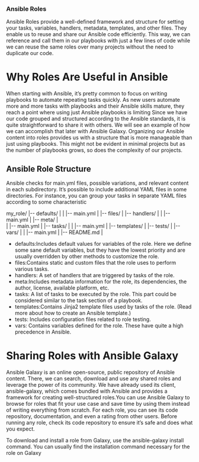 ### Ansible Roles

Ansible Roles provide a well-defined framework and structure for setting your tasks, variables, handlers, metadata, templates, and other files. They enable us to reuse and share our Ansible code efficiently. This way, we can reference and call them in our playbooks with just a few lines of code while we can reuse the same roles over many projects without the need to duplicate our code.

# Why Roles Are Useful in Ansible

When starting with Ansible, it’s pretty common to focus on writing playbooks to automate repeating tasks quickly. As new users automate more and more tasks with playbooks and their Ansible skills mature, they reach a point where using just Ansible playbooks is limiting
Since we have our code grouped and structured according to the Ansible standards, it is quite straightforward to share it with others. We will see an example of how we can accomplish that later with Ansible Galaxy.
Organizing our Ansible content into roles provides us with a structure that is more manageable than just using playbooks. This might not be evident in minimal projects but as the number of playbooks grows, so does the complexity of our projects.

## Ansible Role Structure
Ansible checks for main.yml files, possible variations, and relevant content in each subdirectory. It’s possible to include additional YAML files in some directories. For instance, you can group your tasks in separate YAML files according to some characteristic

my_role/
|-- defaults/     |
|   |-- main.yml  |
|-- files/        |
|-- handlers/     |
|   |-- main.yml  |
|-- meta/         |   
|   |-- main.yml  |
|-- tasks/        |
|   |-- main.yml  |
|-- templates/    |
|-- tests/        |
|-- vars/         | 
|   |-- main.yml  |
|-- README.md     |

- defaults:Includes default values for variables of the role. Here we define some sane default variables, but they have the lowest priority and are usually overridden by other methods to customize the role.
- files:Contains static and custom files that the role uses to perform various tasks.
- handlers: A set of handlers that are triggered by tasks of the role. 
- meta:Includes metadata information for the role, its dependencies, the author, license, available platform, etc.
- tasks: A list of tasks to be executed by the role. This part could be considered similar to the task section of a playbook.
- templates:Contains Jinja2 template files used by tasks of the role. (Read more about how to create an Ansible template.)
- tests: Includes configuration files related to role testing.
- vars: Contains variables defined for the role. These have quite a high precedence in Ansible.

# Sharing Roles with Ansible Galaxy

Ansible Galaxy is an online open-source, public repository of Ansible content. There, we can search, download and use any shared roles and leverage the power of its community. We have already used its client, ansible-galaxy, which comes bundled with Ansible and provides a framework for creating well-structured roles.You can use Ansible Galaxy to browse for roles that fit your use case and save time by using them instead of writing everything from scratch. For each role, you can see its code repository, documentation, and even a rating from other users. Before running any role, check its code repository to ensure it’s safe and does what you expect.

To download and install a role from Galaxy, use the ansible-galaxy install command. You can usually find the installation command necessary for the role on Galaxy